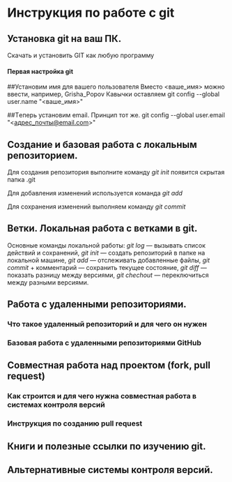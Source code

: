 # Инструкция по работе с git

## Установка git на ваш ПК.

Скачать и установить GIT как любую программу

#### Первая настройка git

##Установим имя для вашего пользователя
Вместо <ваше_имя> можно ввести, например, Grisha_Popov
Кавычки оставляем
git config --global user.name "<ваше_имя>"

##Tеперь установим email. Принцип тот же.
git config --global user.email "<адрес_почты@email.com>" 

## Создание и базовая работа с локальным репозиторием.

Для создания репозитория выполните команду
*git init* появится скрытая папка .git

Для добавления изменений используется команда
*git add*

Для сохранения изменений выполняем команду
*git commit*

## Ветки. Локальная работа с ветками в git.

Основные команды локальной работы:
*git log* — вызывать список действий и сохранений,
*git init* — создать репозиторий в папке на локальной машине,
*git add* — отслеживать добавленные файлы,
*git commit* + комментарий — сохранить текущее состояние,
*git diff* — показать разницу между версиями,
*git chechout* — переключиться между разными версиями.

## Работа с удаленными репозиториями.

### Что такое удаленный репозиторий и для чего он нужен

### Базовая работа с удаленными репозиториями GitHub

## Совместная работа над проектом (fork, pull request)

### Как строится и для чего нужна совместная работа в системах контроля версий

### Инструкция по созданию pull request

## Книги и полезные ссылки по изучению git.

## Альтернативные системы контроля версий.